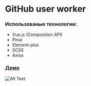 # GitHub user worker

### Использованые технологии:
- Vue.js (Composition API)
- Pinia
- Element-plus
- SCSS
- Axios

### [Демо](https://ivanxablin.github.io/github-users-worker/)
![Alt Text](https://github.com/IvanXablin/github-users-worker/blob/master/screenshots/preview.jpg)